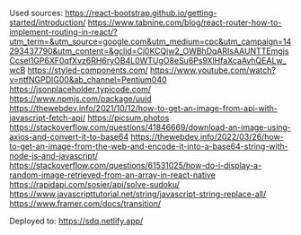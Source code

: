 Used sources:
https://react-bootstrap.github.io/getting-started/introduction/
https://www.tabnine.com/blog/react-router-how-to-implement-routing-in-react/?utm_term=&utm_source=google.com&utm_medium=cpc&utm_campaign=14293437790&utm_content=&gclid=Cj0KCQjw2_OWBhDqARIsAAUNTTEmgjsCcsel1GP6XF0qfXvz6RH6ryOB4L0WTUgO8eSu6Ps9XlHfaXcaAvhQEALw_wcB
https://styled-components.com/
https://www.youtube.com/watch?v=ntfNGPDIG00&ab_channel=Pentium040
https://jsonplaceholder.typicode.com/
https://www.npmjs.com/package/uuid
https://thewebdev.info/2021/10/12/how-to-get-an-image-from-api-with-javascript-fetch-api/
https://picsum.photos
https://stackoverflow.com/questions/41846669/download-an-image-using-axios-and-convert-it-to-base64
https://thewebdev.info/2022/03/26/how-to-get-an-image-from-the-web-and-encode-it-into-a-base64-string-with-node-js-and-javascript/
https://stackoverflow.com/questions/61531025/how-do-i-display-a-random-image-retrieved-from-an-array-in-react-native
https://rapidapi.com/sosier/api/solve-sudoku/
https://www.javascripttutorial.net/string/javascript-string-replace-all/
https://www.framer.com/docs/transition/

Deployed to:
https://sdq.netlify.app/
